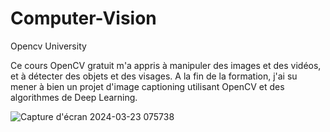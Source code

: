 # Computer-Vision
Opencv University

Ce cours OpenCV gratuit m'a  appris à manipuler des images et des vidéos, et à détecter des objets et des visages.
A la fin de la formation, j'ai su mener à bien un projet d'image captioning utilisant OpenCV et des algorithmes de Deep Learning.

![Capture d'écran 2024-03-23 075738](https://github.com/kpatoukpakpodjro/Computer-Vision/assets/102617343/ca4bd236-9c23-40e7-9268-a27a1304fcaa)

